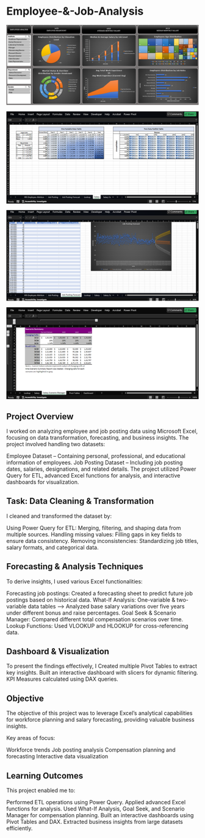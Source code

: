 # Employee-&-Job-Analysis

![](https://github.com/sirajsaifi/Employee-Job-Analysis/blob/main/dashboardSS.png)

![](https://github.com/sirajsaifi/Employee-Job-Analysis/blob/main/dataVariabless.png)

![](https://github.com/sirajsaifi/Employee-Job-Analysis/blob/main/forecastingss.png)

![](https://github.com/sirajsaifi/Employee-Job-Analysis/blob/main/scenerioManagerss.png)

## **Project Overview**
I worked on analyzing employee and job posting data using Microsoft Excel, focusing on data transformation, forecasting, and business insights. The project involved handling two datasets:

Employee Dataset – Containing personal, professional, and educational information of employees.
Job Posting Dataset – Including job posting dates, salaries, designations, and related details.
The project utilized Power Query for ETL, advanced Excel functions for analysis, and interactive dashboards for visualization.

## **Task: Data Cleaning & Transformation**
I cleaned and transformed the dataset by:

Using Power Query for ETL: Merging, filtering, and shaping data from multiple sources.
Handling missing values: Filling gaps in key fields to ensure data consistency.
Removing inconsistencies: Standardizing job titles, salary formats, and categorical data.

## **Forecasting & Analysis Techniques**
To derive insights, I used various Excel functionalities:

Forecasting job postings: Created a forecasting sheet to predict future job postings based on historical data.
What-If Analysis: One-variable & two-variable data tables --> Analyzed base salary variations over five years under different bonus and raise percentages.
Goal Seek & Scenario Manager: Compared different total compensation scenarios over time.
Lookup Functions: Used VLOOKUP and HLOOKUP for cross-referencing data.

## **Dashboard & Visualization**
To present the findings effectively, I
Created multiple Pivot Tables to extract key insights.
Built an interactive dashboard with
slicers for dynamic filtering.
KPI Measures calculated using DAX queries.

## **Objective**
The objective of this project was to leverage Excel’s analytical capabilities for workforce planning and salary forecasting, providing valuable business insights.

Key areas of focus:

Workforce trends
Job posting analysis
Compensation planning and forecasting
Interactive data visualization

## **Learning Outcomes**
This project enabled me to:

Performed ETL operations using Power Query.
Applied advanced Excel functions for analysis.
Used What-If Analysis, Goal Seek, and Scenario Manager for compensation planning.
Built an interactive dashboards using Pivot Tables and DAX.
Extracted business insights from large datasets efficiently.

